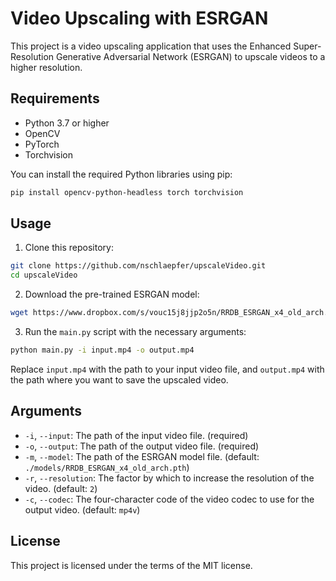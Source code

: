 
# Video Upscaling with ESRGAN

This project is a video upscaling application that uses the Enhanced Super-Resolution Generative Adversarial Network (ESRGAN) to upscale videos to a higher resolution.

## Requirements

- Python 3.7 or higher
- OpenCV
- PyTorch
- Torchvision

You can install the required Python libraries using pip:

```bash
pip install opencv-python-headless torch torchvision
```

## Usage

1. Clone this repository:

```bash
git clone https://github.com/nschlaepfer/upscaleVideo.git
cd upscaleVideo
```

2. Download the pre-trained ESRGAN model:

```bash
wget https://www.dropbox.com/s/vouc15j8jjp2o5n/RRDB_ESRGAN_x4_old_arch.pth?dl=0 -O models/RRDB_ESRGAN_x4_old_arch.pth
```

3. Run the `main.py` script with the necessary arguments:

```bash
python main.py -i input.mp4 -o output.mp4
```

Replace `input.mp4` with the path to your input video file, and `output.mp4` with the path where you want to save the upscaled video.

## Arguments

- `-i`, `--input`: The path of the input video file. (required)
- `-o`, `--output`: The path of the output video file. (required)
- `-m`, `--model`: The path of the ESRGAN model file. (default: `./models/RRDB_ESRGAN_x4_old_arch.pth`)
- `-r`, `--resolution`: The factor by which to increase the resolution of the video. (default: `2`)
- `-c`, `--codec`: The four-character code of the video codec to use for the output video. (default: `mp4v`)

## License

This project is licensed under the terms of the MIT license.
